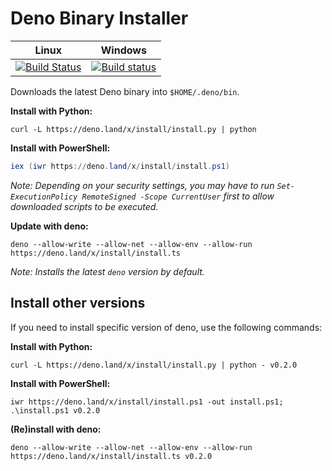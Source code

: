 # Deno Binary Installer

| **Linux** | **Windows** |
|:---------------:|:-----------:|
| [![Build Status](https://travis-ci.com/denoland/deno_install.svg?branch=master)](https://travis-ci.com/denoland/deno_install) | [![Build status](https://ci.appveyor.com/api/projects/status/gtekeaf7r60xa896?branch=master&svg=true)](https://ci.appveyor.com/project/deno/deno-install) |

Downloads the latest Deno binary into `$HOME/.deno/bin`.

**Install with Python:**

```
curl -L https://deno.land/x/install/install.py | python
```

**Install with PowerShell:**

```powershell
iex (iwr https://deno.land/x/install/install.ps1)
```

_Note: Depending on your security settings, you may have to run `Set-ExecutionPolicy RemoteSigned -Scope CurrentUser` first to allow downloaded scripts to be executed._

**Update with deno:**

```
deno --allow-write --allow-net --allow-env --allow-run https://deno.land/x/install/install.ts
```

_Note: Installs the latest `deno` version by default._

## Install other versions

If you need to install specific version of deno, use the following commands:

**Install with Python:**

```
curl -L https://deno.land/x/install/install.py | python - v0.2.0
```

**Install with PowerShell:**

```
iwr https://deno.land/x/install/install.ps1 -out install.ps1; .\install.ps1 v0.2.0
```

**(Re)install with deno:**

```
deno --allow-write --allow-net --allow-env --allow-run https://deno.land/x/install/install.ts v0.2.0
```

